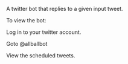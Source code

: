 
A twitter bot that replies to a given input tweet.


To view the bot: 

Log in to your twitter account.

Goto @allballbot

View the scheduled tweets.
